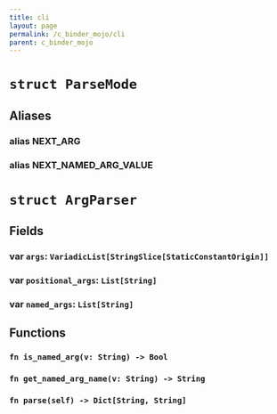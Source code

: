 ```yaml
---
title: cli
layout: page
permalink: /c_binder_mojo/cli
parent: c_binder_mojo
---
```


# `struct ParseMode`
## Aliases
### alias NEXT_ARG

### alias NEXT_NAMED_ARG_VALUE


# `struct ArgParser`
## Fields
### var `args`: `VariadicList[StringSlice[StaticConstantOrigin]]`

### var `positional_args`: `List[String]`

### var `named_args`: `List[String]`

## Functions
### `fn is_named_arg(v: String) -> Bool`


### `fn get_named_arg_name(v: String) -> String`


### `fn parse(self) -> Dict[String, String]`



